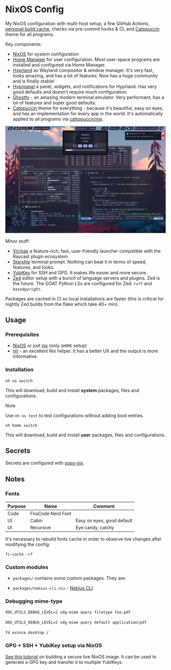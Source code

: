 # NixOS Config

My NixOS configuration with multi-host setup, a few GitHub Actions, [personal build cache](https://danielgafni.cachix.org/), checks via pre-commit hooks & CI, and [Catppuccin](https://catppuccin.com/) theme for all programs.

Key components:
- [NixOS](https://nixos.org/) for system configuration
- [Home Manager](https://github.com/nix-community/home-manager) for user configuration. Most user-space programs are installed and configured via Home Manager.
- [Hyprland](https://hyprland.org/) as Wayland compositor & window manager. It's very fast, looks amazing, and has a lot of features. Now has a huge community and is finally stable!
- [Hyprpanel](https://hyprpanel.com/) a panel, widgets, and notifications for Hyprland. Has very good defaults and doesn't require much configuration.
- [Ghostty](https://mitchellh.com/ghostty) - an amazing modern terminal emulator. Very performant, has a lot of features and super good defaults.
- [Catppuccin](https://catppuccin.com/) theme for everything - because it's beautiful, easy on eyes, and has an implementation for every app in the world. It's automatically applied to all programs via [cattppuccin/nix](https://github.com/catppuccin/nix).

![assets/NixOS-rice.png](assets/NixOS-rice.png)

Minor stuff:

- [Vicinae](https://github.com/vicinaehq/vicinae) a feature-rich, fast, user-friendly launcher compatible with the Raycast plugin ecosystem
- [Starship](https://starship.rs/) terminal prompt. Nothing can beat it in terms of speed, features, and looks.
- [YubiKey](https://www.yubico.com/) for SSH and GPG. It makes life easier and more secure.
- [Zed](https://github.com/zed-industries/zed) editor setup with a bunch of language servers and plugins. Zed is the future. The GOAT Python LSs are configured for Zed: `ruff` and `basedpyright`.

Packages are cached in CI so local installations are faster (this is critical for nightly Zed builds from the flake which take 40+ min).

## Usage

### Prerequisites

- [NixOS](https://nixos.org/download/) or just [nix](https://nix.dev/install-nix.html) (only `$HOME` setup)
- [nh](https://github.com/viperML/nh) - an excellent Nix helper. It has a better UX and the output is more informative.

### Installation

```shell
nh os switch
```

This will download, build and install **system** packages, files and configurations.

> [!NOTE]
> Use `nh os test` to test configurations without adding boot entries.


```shell
nh home switch
```

This will download, build and install **user** packages, files and configurations.

## Secrets

Secrets are configured with [sops-nix](https://github.com/Mic92/sops-nix).

## Notes

### Fonts

| Purpose | Name | Comment |
|----------|----------|-------|
| Code    | FiraCode Nerd Font | |
| UI    | Cabin   | Easy on eyes, good default |
| UI    | Recursive  | Eye candy, catchy |

It's necessary to rebuild fonts cache in order to observe live changes after modifying the config:

```shell
fc-cache -rf
```

### Custom modules

- `packages/` contains some custom packages. They are:

- `packages/nebius-cli.nix` - [Nebius CLI](https://docs.nebius.com/cli)

### Debugging mime-type

```shell
XDG_UTILS_DEBUG_LEVEL=2 xdg-mime query filetype foo.pdf

XDG_UTILS_DEBUG_LEVEL=2 xdg-mime query default application/pdf

fd evince.desktop /
```

### GPG + SSH + YubiKey setup via NixOS

[See this tutorial](https://github.com/danielgafni/YubiKey-Guide?tab=readme-ov-file#install-software) on building a secure live NixOS image. It can be used to generate a GPG key and transfer it to multiple YubiKeys.

